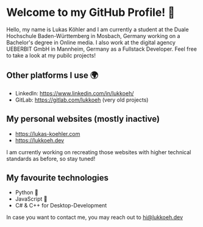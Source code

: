 # Welcome to my GitHub Profile! 👋

Hello, my name is Lukas Köhler and I am currently a student at the Duale Hochschule Baden-Württemberg in Mosbach, Germany working on a Bachelor's degree in Online media. I also work at the digital agency UEBERBIT GmbH in Mannheim, Germany as a Fullstack Developer. Feel free to take a look at my pubilc projects!

## Other platforms I use 🌍
- LinkedIn: https://www.linkedin.com/in/lukkoeh/
- GitLab: https://gitlab.com/lukkoeh (very old projects)

## My personal websites (mostly inactive)
- https://lukas-koehler.com
- https://lukkoeh.dev

I am currently working on recreating those websites with higher technical standards as before, so stay tuned!

## My favourite technologies
- Python 🐍
- JavaScript 🚀
- C# & C++ for Desktop-Development

In case you want to contact me, you may reach out to [hi@lukkoeh.dev](mailto:hi@lukkoeh.dev)
